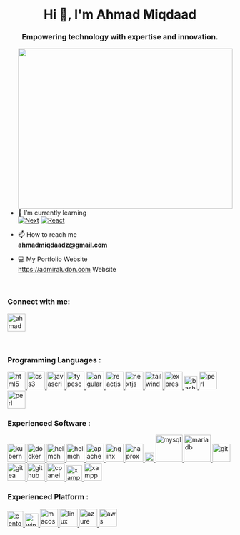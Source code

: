 <h1 align="center">Hi 👋, I'm Ahmad Miqdaad</h1>
<h3 align="center">Empowering technology with expertise and innovation.</h3>
<img src="https://raw.githubusercontent.com/admiraludon6/github-profile/master/images/undraw_programmer_re_owql.svg" width="480" height="360" frameBorder="0" class="giphy-embed" align="right" allowFullScreen>

- 🌱 I’m currently learning <br>
[![Next][Next.js]][Next-url] [![React][React.js]][React-url]


- 📫 How to reach me <br> **ahmadmiqdaadz@gmail.com** 

- 💻 My Portfolio Website <br> https://admiraludon.com
Website
<br>

<h3 align="left">Connect with me:</h3>
<p align="left">
<a href="linkedin.com/in/miqdaadz" target="_blank"><img align="center" src="https://raw.githubusercontent.com/admiraludon6/github-profile/master/icons/linkedin-svgrepo-com.svg" alt="ahmadmiqdaad zaini" height="40" width="40" /></a>
</p>

<br>
<h3 align="left">Programming Languages :</h3>
<p align="left"> 

  <a href="https://en.wikipedia.org/wiki/HTML" target="_blank" rel="noreferrer"> 
  <img src="https://raw.githubusercontent.com/admiraludon6/github-profile/master/icons/html-5-svgrepo-com.svg" 
       alt="html5" width="40" height="40"/> 
  </a> 

  <a href="https://en.wikipedia.org/wiki/CSS" target="_blank" rel="noreferrer"> 
  <img src="https://raw.githubusercontent.com/admiraludon6/github-profile/master/icons/css-3-svgrepo-com.svg" 
       alt="css3" width="40" height="40"/> 
  </a> 

  <a href="https://www.javascript.com/" target="_blank" rel="noreferrer"> 
  <img src="https://raw.githubusercontent.com/admiraludon6/github-profile/master/icons/js-svgrepo-com.svg" 
       alt="javascript" width="40" height="40"/> 
  </a> 

  <a href="https://www.typescriptlang.org/" target="_blank" rel="noreferrer"> 
  <img src="https://raw.githubusercontent.com/admiraludon6/github-profile/master/icons/typescript-icon-svgrepo-com.svg" 
       alt="typescript" width="40" height="40"/> 
  </a> 
  

  <a href="https://angular.io/" target="_blank" rel="noreferrer"> 
  <img src="https://raw.githubusercontent.com/admiraludon6/github-profile/master/icons/angular-svgrepo-com.svg" 
       alt="angular" width="40" height="40"/> 
  </a> 
  
  <a href="https://reactjs.org/" target="_blank" rel="noreferrer"> 
  <img src="https://raw.githubusercontent.com/admiraludon6/github-profile/master/icons/react-svgrepo-com.svg" 
       alt="reactjs" width="40" height="40"/> 
  </a> 
  
  <a href="https://nextjs.org/" target="_blank" rel="noreferrer"> 
  <img src="https://raw.githubusercontent.com/admiraludon6/github-profile/master/icons/nextjs-fill-svgrepo-com.svg" 
       alt="nextjs" width="40" height="40"/> 
  </a> 
  
  
  <a href="https://tailwindcss.com/" target="_blank" rel="noreferrer"> 
  <img src="https://raw.githubusercontent.com/admiraludon6/github-profile/master/icons/tailwind-svgrepo-com.svg" 
       alt="tailwindcss" width="40" height="40"/> 
  </a> 
  
  <a href="https://expressjs.com/" target="_blank" rel="noreferrer"> 
  <img src="https://raw.githubusercontent.com/admiraludon6/github-profile/master/icons/express-svgrepo-com.svg" 
       alt="expressjs" height="40"/> 
  </a> 

  <a href="https://www.gnu.org/software/bash/" target="_blank" rel="noreferrer"> 
  <img src="https://raw.githubusercontent.com/admiraludon6/github-profile/master/icons/bash-svgrepo-com.svg" 
       alt="bash" height="30"/> 
  </a> 

  <a href="https://www.perl.org/" target="_blank" rel="noreferrer"> 
  <img src="https://raw.githubusercontent.com/admiraludon6/github-profile/master/icons/perl2-svgrepo-com.svg" 
       alt="perl" width="40" height="40"/> 
  </a> 

  <a href="https://www.php.net/" target="_blank" rel="noreferrer"> 
  <img src="https://raw.githubusercontent.com/admiraludon6/github-profile/master/icons/php-svgrepo-com.svg" 
       alt="perl" width="40" height="40"/> 
  </a> 

  </p>

  <h3 align="left">Experienced Software :</h3>
  <p align="left"> 

  <a href="https://kubernetes.io/" target="_blank" rel="noreferrer"> 
  <img src="https://raw.githubusercontent.com/admiraludon6/github-profile/master/icons/kubernetes-svgrepo-com.svg" 
       alt="kubernetes" width="40" height="40"/> 
  </a> 

  <a href="https://www.docker.com/" target="_blank" rel="noreferrer"> 
  <img src="https://raw.githubusercontent.com/admiraludon6/github-profile/master/icons/docker-svgrepo-com.svg" 
       alt="docker" width="40" height="40"/> 
  </a> 

  <a href="https://helm.sh/" target="_blank" rel="noreferrer"> 
  <img src="https://raw.githubusercontent.com/admiraludon6/github-profile/master/icons/helm-svgrepo-com.svg" 
       alt="helmchart" width="40" height="40"/> 
  </a> 

  <a href="https://www.jenkins.io/" target="_blank" rel="noreferrer"> 
  <img src="https://raw.githubusercontent.com/admiraludon6/github-profile/master/icons/jenkins-svgrepo-com.svg" 
       alt="helmchart" width="40" height="40"/> 
  </a> 

  <a href="https://httpd.apache.org/" target="_blank" rel="noreferrer"> 
  <img src="https://raw.githubusercontent.com/admiraludon6/github-profile/master/icons/apache-svgrepo-com.svg" 
       alt="apache" width="40" height="40"/> 
  </a> 
  
  <a href="https://www.nginx.com/" target="_blank" rel="noreferrer"> 
  <img src="https://raw.githubusercontent.com/admiraludon6/github-profile/master/icons/nginx-svgrepo-com.svg" 
       alt="nginx" width="40" height="40"/> 
  </a> 
  
  <a href="https://www.haproxy.org/" target="_blank" rel="noreferrer"> 
  <img src="https://raw.githubusercontent.com/admiraludon6/github-profile/master/icons/haproxy-svgrepo-com.svg" 
       alt="haproxy" height="40"/> 
  </a> 

  <a href="https://nodejs.org/en/" target="_blank" rel="noreferrer"> 
  <img src="https://raw.githubusercontent.com/admiraludon6/github-profile/master/icons/nodejs-svgrepo-com.svg" 
       alt="nodejs" height="20"/> 
  </a> 

  <a href="https://www.mysql.com/" target="_blank" rel="noreferrer"> 
  <img src="https://raw.githubusercontent.com/admiraludon6/github-profile/master/icons/mysql-logo-svgrepo-com.svg" 
       alt="mysql" width="60"/> 
  </a> 

  <a href="https://mariadb.org/" target="_blank" rel="noreferrer"> 
  <img src="https://raw.githubusercontent.com/admiraludon6/github-profile/master/icons/mariadb-svgrepo-com.svg" 
       alt="mariadb" width="60"/> 
  </a> 

  <a href="https://git-scm.com/" target="_blank" rel="noreferrer"> 
  <img src="https://raw.githubusercontent.com/admiraludon6/github-profile/master/icons/git-svgrepo-com.svg" 
       alt="git" width="40" height="40"/> 
  </a> 

  <a href="https://gitea.io/en-us/" target="_blank" rel="noreferrer"> 
  <img src="https://raw.githubusercontent.com/admiraludon6/github-profile/master/icons/gitea-svgrepo-com.svg" 
       alt="gitea" width="40" height="40"/> 
  </a> 

  <a href="https://github.com/" target="_blank" rel="noreferrer"> 
  <img src="https://raw.githubusercontent.com/admiraludon6/github-profile/master/icons/github-svgrepo-com.svg" 
       alt="github" width="40" height="40"/> 
  </a> 

  <a href="https://cpanel.net/" target="_blank" rel="noreferrer"> 
  <img src="https://raw.githubusercontent.com/admiraludon6/github-profile/master/icons/cpanel-svgrepo-com.svg" 
       alt="cpanel" width="40" height="40"/> 
  </a> 

  <a href="https://www.apachefriends.org/" target="_blank" rel="noreferrer"> 
  <img src="https://raw.githubusercontent.com/admiraludon6/github-profile/master/icons/xampp-svgrepo-com.svg" 
       alt="xampp" height="35" height="35"/> 
  </a> 

  <a href="https://code.visualstudio.com/" target="_blank" rel="noreferrer"> 
  <img src="https://raw.githubusercontent.com/admiraludon6/github-profile/master/icons/vscode-svgrepo-com.svg" 
       alt="xampp" height="40"/> 
  </a> 

  </p>

  <h3 align="left">Experienced Platform :</h3>
  <p align="left"> 
  
  <a href="https://www.centos.org/" target="_blank" rel="noreferrer"> 
  <img src="https://raw.githubusercontent.com/admiraludon6/github-profile/master/icons/centos-svgrepo-com.svg" 
       alt="centos" height="35"/> 
  </a> 

  <a href="https://www.microsoft.com/en-my/windows/?r=1" target="_blank" rel="noreferrer"> 
  <img src="https://raw.githubusercontent.com/admiraludon6/github-profile/master/icons/windowsphone-color-svgrepo-com.svg" 
       alt="windows" width="30" height="30"/> 
  </a> 
  
  <a href="https://www.apple.com/my/macos/" target="_blank" rel="noreferrer"> 
  <img src="https://raw.githubusercontent.com/admiraludon6/github-profile/master/icons/macos-svgrepo-com.svg" 
       alt="macos" width="40" height="40"/> 
  </a> 
  
  <a href="https://www.linux.org/" target="_blank" rel="noreferrer"> 
  <img src="https://raw.githubusercontent.com/admiraludon6/github-profile/master/icons/linux-svgrepo-com.svg" 
       alt="linux" width="40" height="40"/> 
  </a> 
  
  <a href="https://azure.microsoft.com/en-us" target="_blank" rel="noreferrer"> 
  <img src="https://raw.githubusercontent.com/admiraludon6/github-profile/master/icons/azure-svgrepo-com.svg" 
       alt="azure" width="40" height="40"/> 
  </a> 
  
  <a href="https://aws.amazon.com/" target="_blank" rel="noreferrer"> 
  <img src="https://raw.githubusercontent.com/admiraludon6/github-profile/master/icons/aws-svgrepo-com.svg" 
       alt="aws" width="40" height="40"/> 
  </a> 
  </p>

<!-- MARKDOWN LINKS & IMAGES -->
<!-- https://www.markdownguide.org/basic-syntax/#reference-style-links -->
[Next.js]: https://img.shields.io/badge/next.js-000000?style=for-the-badge&logo=nextdotjs&logoColor=white
[Next-url]: https://nextjs.org/
[React.js]: https://img.shields.io/badge/React-20232A?style=for-the-badge&logo=react&logoColor=61DAFB
[React-url]: https://reactjs.org/
